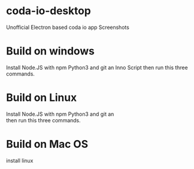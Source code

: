 # coda-io-desktop
Unofficial Electron based coda io app
Screenshots



# Build on windows
Install Node.JS with npm  Python3 and git an Inno Script 
then run this three commands.


# Build on Linux
Install Node.JS with npm  Python3 and git an  
then run this three commands.

# Build on Mac OS 
install linux 


